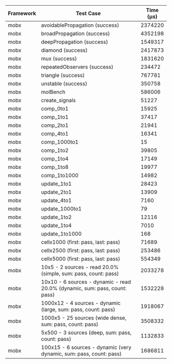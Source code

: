 | Framework | Test Case | Time (μs) |
| --- | --- | --- |
| mobx | avoidablePropagation (success) | 2374220 |
| mobx | broadPropagation (success) | 4352198 |
| mobx | deepPropagation (success) | 1549317 |
| mobx | diamond (success) | 2417873 |
| mobx | mux (success) | 1831620 |
| mobx | repeatedObservers (success) | 234472 |
| mobx | triangle (success) | 767781 |
| mobx | unstable (success) | 350758 |
| mobx | molBench | 586006 |
| mobx | create_signals | 51227 |
| mobx | comp_0to1 | 15925 |
| mobx | comp_1to1 | 37417 |
| mobx | comp_2to1 | 21941 |
| mobx | comp_4to1 | 16341 |
| mobx | comp_1000to1 | 15 |
| mobx | comp_1to2 | 39805 |
| mobx | comp_1to4 | 17149 |
| mobx | comp_1to8 | 19977 |
| mobx | comp_1to1000 | 14982 |
| mobx | update_1to1 | 28423 |
| mobx | update_2to1 | 13909 |
| mobx | update_4to1 | 7160 |
| mobx | update_1000to1 | 79 |
| mobx | update_1to2 | 12116 |
| mobx | update_1to4 | 7010 |
| mobx | update_1to1000 | 168 |
| mobx | cellx1000 (first: pass, last: pass) | 71689 |
| mobx | cellx2500 (first: pass, last: pass) | 253486 |
| mobx | cellx5000 (first: pass, last: pass) | 554349 |
| mobx | 10x5 - 2 sources - read 20.0% (simple, sum: pass, count: pass) | 2033278 |
| mobx | 10x10 - 6 sources - dynamic - read 20.0% (dynamic, sum: pass, count: pass) | 1532228 |
| mobx | 1000x12 - 4 sources - dynamic (large, sum: pass, count: pass) | 1918067 |
| mobx | 1000x5 - 25 sources (wide dense, sum: pass, count: pass) | 3508332 |
| mobx | 5x500 - 3 sources (deep, sum: pass, count: pass) | 1132833 |
| mobx | 100x15 - 6 sources - dynamic (very dynamic, sum: pass, count: pass) | 1686811 |
